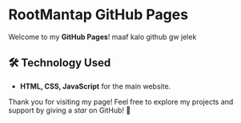 # RootMantap GitHub Pages  

Welcome to my **GitHub Pages**! maaf kalo github gw jelek

## 🛠️ Technology Used  
- **HTML, CSS, JavaScript** for the main website.     

Thank you for visiting my page! Feel free to explore my projects and support by giving a *star* on GitHub! 🙌
